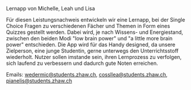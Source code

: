 Lernapp von Michelle, Leah und Lisa

Für diesen Leistungsnachweis entwickeln wir eine Lernapp, bei der Single Choice Fragen zu verschiedenen Fächer und Themen in Form eines Quizzes gestellt werden.
Dabei wird, je nach Wissens- und Energiestand, zwischen den beiden Modi "low brain power" und "a little more brain power" entschieden.
Die App wird für das Handy designed, da unsere Zielperson, eine junge Studentin, gerne unterwegs den Unterrichtsstoff wiederholt. 
Nutzer sollen imstande sein, ihren Lernprozess zu verfolgen, sich laufend zu verbessern und dadurch gute Noten erreichen.


Emails:
wedermic@students.zhaw.ch,
cossllea@students.zhaw.ch,
pianelis@students.zhaw.ch
